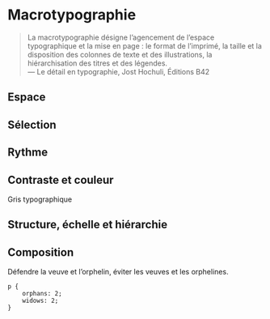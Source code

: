 # Macrotypographie

> La macrotypographie désigne l’agencement de l’espace typographique et la mise en page : le format de l’imprimé, la taille et la disposition des colonnes de texte et des illustrations, la hiérarchisation des titres et des légendes.  
    — Le détail en typographie, Jost Hochuli, Éditions B42

## Espace

## Sélection

## Rythme

## Contraste et couleur

Gris typographique

## Structure, échelle et hiérarchie

## Composition

Défendre la veuve et l’orphelin, éviter les veuves et les orphelines.
```
p {
    orphans: 2;
    widows: 2;
}
```

